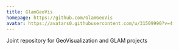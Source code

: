 ```yaml
---
title: GlamGeoVis
homepage: https://github.com/GlamGeoVis
avatar: https://avatars0.githubusercontent.com/u/31509990?v=4
---
```

Joint repository for GeoVisualization and GLAM projects
    